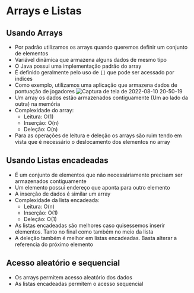 # Arrays e Listas

## Usando Arrays

- Por padrão utilizamos os arrays quando queremos definir um conjunto de elementos
- Variável dinâmica que armazena alguns dados de mesmo tipo
- O Java possui uma implementação padrão do array
- É definido geralmente pelo uso de `[]`  que pode ser acessado por indices
- Como exemplo, utilizamos uma aplicação que armazena dados de pontuação de jogadores
  ![Captura de tela de 2022-08-10 20-50-19](https://user-images.githubusercontent.com/43495376/184044967-9c62c3c8-fad3-43e0-8082-4aa5ff806f43.png)
- Um array os dados estão armazenados contiguamente (Um ao lado da outra) na memória
- Complexidade do array:
  - Leitura: O(1)
  - Inserção: O(n)
  - Deleção: O(n)
- Para as operações de leitura e deleção os arrays são ruim tendo em vista que é necessário o deslocamento dos elementos no array

## Usando Listas encadeadas
- É um conjunto de elementos que não necessáriamente precisam ser armazenados contiguamente
- Um elemento possui endereço que aponta para outro elemento
- A inserção de dados é similar um array
- Complexidade da lista encadeada:
  - Leitura: O(n)
  - Inserção: O(1)
  - Deleção: O(1)
- As listas encadeadas são melhores caso quisessemos inserir elementos. Tanto no final como também no meio da lista
- A deleção também é melhor em listas encadeadas. Basta alterar a referencia do próximo elemento

## Acesso aleatório e sequencial
- Os arrays permitem acesso aleatório dos dados
- As listas encadeadas permitem o acesso sequencial